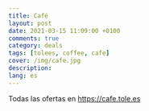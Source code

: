```yaml
---
title: Café
layout: post
date: 2021-03-15 11:09:00 +0100
comments: true
category: deals
tags: [tolees, coffee, cafe]
cover: /img/cafe.jpg
description:
lang: es
---
```


Todas las ofertas en <https://cafe.tole.es>
